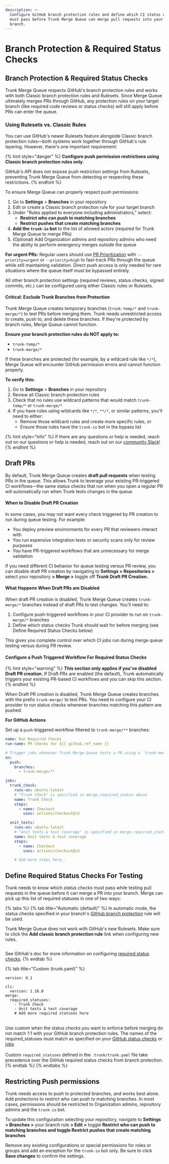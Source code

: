 ```yaml
---
description: >-
  Configure GitHub branch protection rules and define which CI status checks
  must pass before Trunk Merge Queue can merge pull requests into your protected
  branch.
---
```


# Branch Protection & Required Status Checks

## Branch Protection & Required Status Checks

Trunk Merge Queue respects GitHub's branch protection rules and works with both Classic branch protection rules and Rulesets. Since Merge Queue ultimately merges PRs through GitHub, any protection rules on your target branch (like required code reviews or status checks) will still apply before PRs can enter the queue.

### Using Rulesets vs. Classic Rules

You can use GitHub's newer Rulesets feature alongside Classic branch protection rules—both systems work together through GitHub's rule layering. However, there's one important requirement:

{% hint style="danger" %}
**Configure push permission restrictions using Classic branch protection rules only.**

GitHub's API does not expose push restriction settings from Rulesets, preventing Trunk Merge Queue from detecting or respecting these restrictions.
{% endhint %}

To ensure Merge Queue can properly respect push permissions:

1. Go to **Settings** > **Branches** in your repository
2. Edit or create a Classic branch protection rule for your target branch
3. Under "Rules applied to everyone including administrators," select:
   * **Restrict who can push to matching branches**
   * **Restrict pushes that create matching branches**
4. **Add the `trunk-io` bot** to the list of allowed actors (required for Trunk Merge Queue to merge PRs)
5. (Optional) Add Organization admins and repository admins who need the ability to perform emergency merges outside the queue

**For urgent PRs:** Regular users should use [PR Prioritization](../pr-prioritization.md) with `--priority=urgent` or `--priority=high` to fast-track PRs through the queue while still maintaining validation. Direct push access is only needed for rare situations where the queue itself must be bypassed entirely.

All other branch protection settings (required reviews, status checks, signed commits, etc.) can be configured using either Classic rules or Rulesets.

#### Critical: Exclude Trunk Branches from Protection

Trunk Merge Queue creates temporary branches (`trunk-temp/*` and `trunk-merge/*`) to test PRs before merging them. Trunk needs unrestricted access to create, push to, and delete these branches. If they're protected by branch rules, Merge Queue cannot function.

**Ensure your branch protection rules do NOT apply to:**

* `trunk-temp/*`
* `trunk-merge/*`

If these branches are protected (for example, by a wildcard rule like `*/*`), Merge Queue will encounter GitHub permission errors and cannot function properly.

**To verify this:**

1. Go to **Settings** > **Branches** in your repository
2. Review all Classic branch protection rules
3. Check that no rules use wildcard patterns that would match `trunk-temp/*` or `trunk-merge/*`&#x20;
4. If you have rules using wildcards like `*/*`, `**/*`, or similar patterns, you'll need to either:
   * Remove those wildcard rules and create more specific rules, or
   * Ensure those rules have the `trunk-io` bot in the bypass list

{% hint style="info" %}
If there are any questions or help is needed, reach out on our questions or help is needed, reach out on our [community Slack](https://slack.trunk.io/)!
{% endhint %}

## Draft PRs

By default, Trunk Merge Queue creates **draft pull requests** when testing PRs in the queue. This allows Trunk to leverage your existing PR-triggered CI workflows—the same status checks that run when you open a regular PR will automatically run when Trunk tests changes in the queue.

#### When to Disable Draft PR Creation

In some cases, you may not want every check triggered by PR creation to run during queue testing. For example:

* You deploy preview environments for every PR that reviewers interact with
* You run expensive integration tests or security scans only for review purposes
* You have PR-triggered workflows that are unnecessary for merge validation

If you need different CI behavior for queue testing versus PR review, you can disable draft PR creation by navigating to **Settings > Repositories >** select your repository **> Merge >** toggle off **Trunk Draft PR Creation.**

#### What Happens When Draft PRs are Disabled

When draft PR creation is disabled, Trunk Merge Queue creates `trunk-merge/*` branches instead of draft PRs to test changes. You'll need to:

1. Configure push-triggered workflows in your CI provider to run on `trunk-merge/*` branches
2. Define which status checks Trunk should wait for before merging (see Define Required Status Checks below)

This gives you complete control over which CI jobs run during merge queue testing versus during PR review.

#### Configure a Push Triggered Workflow For Required Status Checks

{% hint style="warning" %}
**This section only applies if you've disabled Draft PR creation.** If Draft PRs are enabled (the default), Trunk automatically triggers your existing PR-based CI workflows and you can skip this section.
{% endhint %}

When Draft PR creation is disabled, Trunk Merge Queue creates branches with the prefix `trunk-merge/` to test PRs. You need to configure your CI provider to run status checks whenever branches matching this pattern are pushed.

**For GitHub Actions**

Set up a `push`-triggered workflow filtered to `trunk-merge/**` branches:

```yaml
name: Run Required Checks
run-name: PR Checks for ${{ github.ref_name }}

# Trigger jobs whenever Trunk Merge Queue tests a PR using a `trunk-merge/` branch
on:
  push:
    branches:
      - trunk-merge/**

jobs:
  trunk_check:
    runs-on: ubuntu-latest
    # "Trunk Check" is specified in merge.required_status above
    name: Trunk Check
    steps:
      - name: Checkout
        uses: actions/checkout@v3

  unit_tests:
    runs-on: ubuntu-latest
    # "Unit tests & test coverage" is specified in merge.required_status above
    name: Unit tests & test coverage
    steps:
      - name: Checkout
        uses: actions/checkout@v3

    # Add more steps here..    
```

## Define Required Status Checks For Testing

Trunk needs to know which _status checks_ must pass while testing pull requests in the queue before it can merge a PR into your branch. Merge can pick up this list of required statuses in one of two ways:

{% tabs %}
{% tab title="Automatic (default)" %}
In automatic mode, the status checks specified in your branch's [GitHub branch protection](https://docs.github.com/en/repositories/configuring-branches-and-merges-in-your-repository/managing-protected-branches/about-protected-branches#require-status-checks-before-merging) rule will be used.

Trunk Merge Queue does not work with GitHub's new Rulesets. Make sure to click the **Add classic branch protection rule** link when configuring new rules.

<figure><img src="../../.gitbook/assets/cubesGreen (3).png" alt=""><figcaption></figcaption></figure>

See GitHub's doc for more information on configuring [required status checks](https://docs.github.com/en/repositories/configuring-branches-and-merges-in-your-repository/managing-protected-branches/about-protected-branches#require-status-checks-before-merging).
{% endtab %}

{% tab title="Custom (trunk.yaml)" %}
```
version: 0.1 
```

```
cli:
  version: 1.16.0
merge: 
  required_statuses:
    - Trunk Check 
    - Unit tests & test coverage
    # Add more required statuses here
```

\
Use custom when the status checks you want to enforce before merging do not match 1:1 with your GitHub branch protection rules. The names of the required\_statuses must match as specified on your [GitHub status checks](https://docs.github.com/en/pull-requests/collaborating-with-pull-requests/collaborating-on-repositories-with-code-quality-features/about-status-checks) or [jobs](https://docs.github.com/en/actions/learn-github-actions/understanding-github-actions#jobs)\
\
Custom `required_statuses` defined in the `.trunk/trunk.yaml` file take precedence over the GitHub required status checks from branch protection.
{% endtab %}
{% endtabs %}

## Restricting Push permissions

Trunk needs access to push to protected branches, and works best alone. Add protections to restrict who can push to matching branches. In most cases, permissions should be restricted to Organization admins, repository admins and the `trunk-io` bot.

To update this configuration selecting your repository, navigate to **Settings** **> Branches >** your branch rule **> Edit >** toggle **Restrict who can push to matching branches and toggle  Restrict pushes that create matching branches**

Remove any existing configurations or special permissions for roles or groups and add an exception for the `trunk-io` bot only. Be sure to click **Save changes** to confirm the settings.

<figure><img src="../../.gitbook/assets/docs-mq-restrict-push.png" alt=""><figcaption></figcaption></figure>
